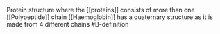 Protein structure where the [[proteins]] consists of more than one [[Polypeptide]] chain
[[Haemoglobin]] has a quaternary structure as it is made from 4 different chains
#B-definition 